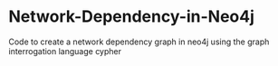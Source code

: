 # Network-Dependency-in-Neo4j
Code to create a network dependency graph in neo4j using the graph interrogation language cypher

